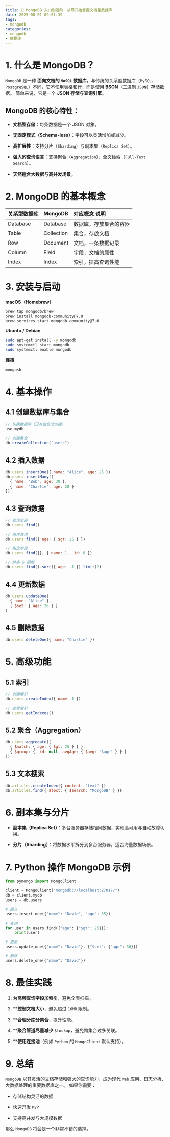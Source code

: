 ```yaml
---
title: 🚀 MongoDB 入门到进阶：从零开始掌握文档型数据库
date: 2025-08-01 09:51:39
tags:
- mongodb
categories:
- mongodb
- 数据库
---
```


# 1. 什么是 MongoDB？
`MongoDB` 是一种 **面向文档的 `NoSQL` 数据库**，与传统的关系型数据库（`MySQL`、`PostgreSQL`）不同，它不使用表格和行，而是使用 **BSON**（二进制 `JSON`）存储数据。
简单来说，它是一个 **JSON 存储与查询引擎**。

## MongoDB 的核心特性：
- **文档型存储**：每条数据是一个 JSON 对象。

- **无固定模式（Schema-less）**：字段可以灵活增加或减少。

- **高扩展性**：支持分片（`Sharding`）与副本集（`Replica Set`）。

- **强大的查询语言**：支持聚合（`Aggregation`）、全文检索（`Full-Text Search`）。

- **天然适合大数据与高并发场景**。

<!--more-->

# 2. MongoDB 的基本概念
|关系型数据库   |	MongoDB | 对应概念	说明 |
| :---  | :---    | :---     |
|Database|	Database    |	数据库，存放集合的容器|
|Table   |	Collection  |	集合，存放文档|
|Row	 |  Document    |	文档，一条数据记录|
|Column  |	Field       |	字段，文档的属性|
|Index	 |  Index       |	索引，提高查询性能|



# 3. 安装与启动

**macOS（Homebrew）**

```bash
brew tap mongodb/brew
brew install mongodb-community@7.0
brew services start mongodb-community@7.0
```
**Ubuntu / Debian**
```bash
sudo apt-get install -y mongodb
sudo systemctl start mongodb
sudo systemctl enable mongodb
```
**连接**

```bash
mongosh
```

# 4. 基本操作
## 4.1 创建数据库与集合
```js
// 切换数据库（没有会自动创建）
use mydb

// 创建集合
db.createCollection("users")
```
## 4.2 插入数据
```js
db.users.insertOne({ name: "Alice", age: 25 })
db.users.insertMany([
  { name: "Bob", age: 30 },
  { name: "Charlie", age: 28 }
])
```
## 4.3 查询数据
```js
// 查询全部
db.users.find()

// 条件查询
db.users.find({ age: { $gt: 25 } })

// 指定字段
db.users.find({}, { name: 1, _id: 0 })

// 排序 & 限制
db.users.find().sort({ age: -1 }).limit(2)
```
## 4.4 更新数据
```js
db.users.updateOne(
  { name: "Alice" },
  { $set: { age: 26 } }
)
```
## 4.5 删除数据
```js
db.users.deleteOne({ name: "Charlie" })
```
# 5. 高级功能
## 5.1 索引
```js
// 创建索引
db.users.createIndex({ name: 1 })

// 查看索引
db.users.getIndexes()
```
## 5.2 聚合（Aggregation）
```js
db.users.aggregate([
  { $match: { age: { $gt: 25 } } },
  { $group: { _id: null, avgAge: { $avg: "$age" } } }
])
```
## 5.3 文本搜索

```js
db.articles.createIndex({ content: "text" })
db.articles.find({ $text: { $search: "MongoDB" } })
```

# 6. 副本集与分片
- **副本集（Replica Set）**：多台服务器存储相同数据，实现高可用与自动故障切换。

- **分片（Sharding）**：将数据水平拆分到多台服务器，适合海量数据场景。

# 7. Python 操作 MongoDB 示例

```python
from pymongo import MongoClient

client = MongoClient("mongodb://localhost:27017/")
db = client.mydb
users = db.users

# 插入
users.insert_one({"name": "David", "age": 35})

# 查询
for user in users.find({"age": {"$gt": 25}}):
    print(user)

# 更新
users.update_one({"name": "David"}, {"$set": {"age": 36}})

# 删除
users.delete_one({"name": "David"})
```
# 8. 最佳实践
1. **为高频查询字段加索引**，避免全表扫描。

2. ****控制文档大小**，避免超过 `16MB` 限制。

3. ****合理分库分集合**，提升性能。

4. ****聚合管道尽量减少** `$lookup`，避免跨集合过多关联。

5. ****使用连接池**（例如 `Python` 的 `MongoClient` 默认支持）。

# 9. 总结

`MongoDB` 以其灵活的文档存储和强大的查询能力，成为现代 `Web` 应用、日志分析、大数据处理的重要数据库之一。
如果你需要：

- 存储结构灵活的数据

- 快速开发 `MVP`

- 支持高并发与大规模数据

那么 `MongoDB` 将会是一个非常不错的选择。
